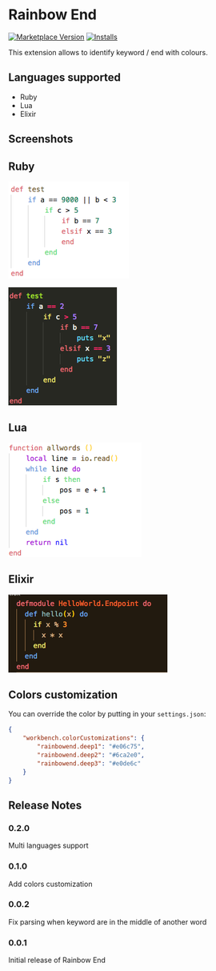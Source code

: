 # Rainbow End

[![Marketplace Version](https://vsmarketplacebadge.apphb.com/version/jduponchelle.rainbow-end.svg)](https://marketplace.visualstudio.com/items?itemName=jduponchelle.rainbow-end) [![Installs](https://vsmarketplacebadge.apphb.com/installs/jduponchelle.rainbow-end.svg)](https://marketplace.visualstudio.com/items?itemName=jduponchelle.rainbow-end)

This extension allows to identify keyword / end with colours.

## Languages supported

* Ruby
* Lua
* Elixir

## Screenshots

## Ruby

![Ruby light theme](images/2.png)

![Ruby dark theme](images/1.png)

## Lua

![Lua](images/lua.png)

## Elixir

![Elixir](images/elixir.png)

## Colors customization

You can override the color by putting in your `settings.json`:

```json
{
    "workbench.colorCustomizations": {
        "rainbowend.deep1": "#e06c75",
        "rainbowend.deep2": "#6ca2e0",
        "rainbowend.deep3": "#e0de6c"
    }
}
```

## Release Notes

### 0.2.0

Multi languages support

### 0.1.0

Add colors customization

### 0.0.2

Fix parsing when keyword are in the middle of another word

### 0.0.1

Initial release of Rainbow End
